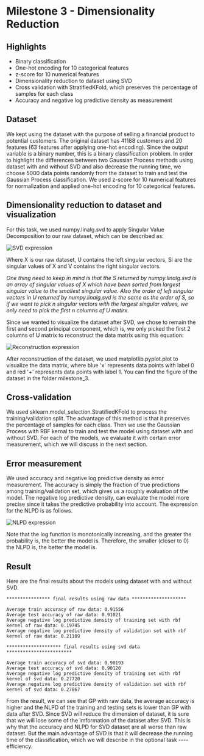 # Milestone 3 - Dimensionality Reduction

## Highlights
- Binary classification
- One-hot encoding for 10 categorical features
- z-score for 10 numerical features
- Dimensionality reduction to dataset using SVD
- Cross validation with StratifiedKFold, which preserves the percentage of samples for each class
- Accuracy and negative log predictive density as measurement


## Dataset
We kept using the dataset with the purpose of selling a financial product to potential customers. The original dataset has 41188 customers and 20 features (63 features after applying one-hot encoding). Since the output variable is a binary number, this is a binary classification problem. In order to highlight the differences between two Gaussian Process methods using dataset with and without SVD and also decrease the running time, we choose 5000 data points randomly from the dataset to train and test the Gaussian Process classification.
We used z-score for 10 numerical features for normalization and applied one-hot encoding for 10 categorical features.

## Dimensionality reduction to dataset and visualization
For this task, we used numpy.linalg.svd to apply Singular Value Decomposition to our raw dataset, which can be described as:

![SVD expression](https://latex.codecogs.com/gif.latex?X&space;=&space;USV^{T})

Where X is our raw dataset, U contains the left singular vectors, Si are the singular values of X and V contains the right singular vectors.

*One thing need to keep in mind is that the S returned by numpy.linalg.svd is an array of singular values of X which have been sorted from largest singular value to the smallest singular value. Also the order of left singular vectors in U returned by numpy.linalg.svd is the same as the order of S, so if we want to pick n singular vectors with the largest singular values, we only need to pick the first n columns of U matirx.*

Since we wanted to visualize the dataset after SVD, we chose to remain the first and second principal component, which is, we only picked the first 2 columns of U matrix to reconstruct the data matrix using this equation:

![Reconstruction expression](https://latex.codecogs.com/gif.latex?\dot{X}&space;=&space;U^{T}X)

After reconstruction of the dataset, we used matplotlib.pyplot.plot to visualize the data matrix, where blue 'x' represents data points with label 0 and red '+' represents data points with label 1. You can find the figure of the dataset in the folder milestone_3.

## Cross-validation
We used sklearn.model_selection.StratifiedKFold to process the training/validation split. The advantage of this method is that it preserves the percentage of samples for each class. Then we use the Gaussian Process with RBF kernal to train and test the model using dataset with and without SVD. For each of the models, we evaluate it with certain error measurement, which we will discuss in the next section.

## Error measurement
We used accuracy and negative log predictive density as error measurement. The accuracy is simply the fraction of true predictions among training/validation set, which gives us a roughly evaluation of the model. The negative log predictive density, can evaluate the model more precise since it takes the predictive probability into account. The expression for the NLPD is as follows.

![NLPD expression](https://latex.codecogs.com/gif.latex?L=-\frac{1}{n}\sum^{n}_{i=1}\log{p(y_i=t_i|\mathbf{x_i})})

Note that the log function is monotonically increasing, and the greater the probability is, the better the model is. Therefore, the smaller (closer to 0) the NLPD is, the better the model is.

## Result
Here are the final results about the models using dataset with and without SVD.
```
**************** final results using raw data ********************

Average train accuracy of raw data: 0.91556
Average test accuracy of raw data: 0.91021
Average negative log predictive density of training set with rbf kernel of raw data: 0.19745
Average negative log predictive density of validation set with rbf kernel of raw data: 0.21109

******************** final results using svd data ************************

Average train accuracy of svd data: 0.90193
Average test accuracy of svd data: 0.90120
Average negative log predictive density of training set with rbf kernel of svd data: 0.27720
Average negative log predictive density of validation set with rbf kernel of svd data: 0.27867
```
From the result, we can see that GP with raw data, the average accuracy is higher and the NLPD of the training and testing sets is lower than GP with data after SVD. Since SVD will reduce the dimension of dataset, it is sure that we will lose some of the imformation of the dataset after SVD. This is why that the accuracy and NLPD for SVD dataset are all worse than raw dataset. But the main advantage of SVD is that it will decrease the running time of the classification, which we will describe in the optional task ---- efficiency.
